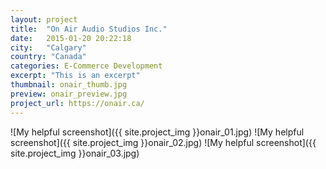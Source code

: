 ```yaml
---
layout: project
title:  "On Air Audio Studios Inc."
date:   2015-01-20 20:22:18
city:   "Calgary"
country: "Canada"
categories: E-Commerce Development
excerpt: "This is an excerpt"
thumbnail: onair_thumb.jpg
preview: onair_preview.jpg
project_url: https://onair.ca/
---
```


![My helpful screenshot]({{ site.project_img }}onair_01.jpg)
![My helpful screenshot]({{ site.project_img }}onair_02.jpg)
![My helpful screenshot]({{ site.project_img }}onair_03.jpg)
